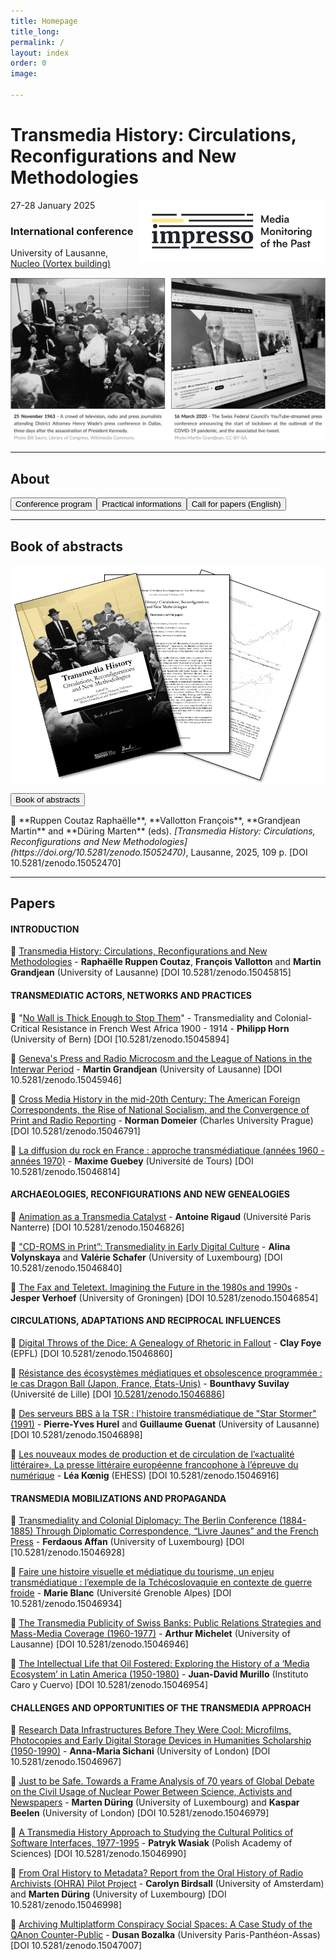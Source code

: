 ```yaml
---
title: Homepage
title_long: 
permalink: /
layout: index
order: 0
image: 

---
```


# Transmedia History: Circulations, Reconfigurations and New Methodologies
<img src="images/impresso.png" alt="image" width="300" height="auto" align="right">
27-28 January 2025

### International conference
University of Lausanne, [Nucleo (Vortex building)](https://impresso.github.io/transmedia/practical)

![Transmedia Conference](images/transmedia_illustration_en.png)

<hr>

## About

<button class="button button1" onclick="window.location.href='https://impresso.github.io/transmedia/program';">Conference program</button><button class="button button1" onclick="window.location.href='https://impresso.github.io/transmedia/practical';">Practical informations</button><button class="button button1" onclick="window.location.href='https://impresso.github.io/transmedia/en';">Call for papers (English)</button>

<hr>

## Book of abstracts
<p align="center">
<img src="images/bookofabstracts.png" alt="image" width="500" height="auto" align="center">
  
<button class="button button1" onclick="window.location.href='https://doi.org/10.5281/zenodo.15052470';">Book of abstracts</button>
</p>
📖 **Ruppen Coutaz Raphaëlle**, **Vallotton François**, **Grandjean Martin** and **Düring Marten** (eds). <em>[Transmedia History: Circulations, Reconfigurations and New Methodologies](https://doi.org/10.5281/zenodo.15052470)</em>, Lausanne, 2025, 109 p. [DOI 10.5281/zenodo.15052470]

<hr>

## Papers

#### INTRODUCTION

📄 [Transmedia History: Circulations, Reconfigurations and New Methodologies](https://doi.org/10.5281/zenodo.15045815) - **Raphaëlle Ruppen Coutaz**, **François Vallotton** and **Martin Grandjean** (University of Lausanne) [DOI 10.5281/zenodo.15045815]

#### TRANSMEDIATIC ACTORS, NETWORKS AND PRACTICES

📄 "[No Wall is Thick Enough to Stop Them](https://doi.org/10.5281/zenodo.15045894)" - Transmediality and Colonial-Critical Resistance in French West Africa 1900 - 1914 - **Philipp Horn** (University of Bern) [DOI [10.5281/zenodo.15045894]

📄 [Geneva's Press and Radio Microcosm and the League of Nations in the Interwar Period](https://doi.org/10.5281/zenodo.15045946) - **Martin Grandjean** (University of Lausanne) [DOI 10.5281/zenodo.15045946]

📄 [Cross Media History in the mid-20th Century: The American Foreign Correspondents, the Rise of National Socialism, and the Convergence of Print and Radio Reporting](https://doi.org/10.5281/zenodo.15046791) - **Norman Domeier** (Charles University Prague) [DOI 10.5281/zenodo.15046791]

📄 [La diffusion du rock en France : approche transmédiatique (années 1960 - années 1970)](https://doi.org/10.5281/zenodo.15046814) - **Maxime Guebey** (Université de Tours) [DOI 10.5281/zenodo.15046814]

#### ARCHAEOLOGIES, RECONFIGURATIONS AND NEW GENEALOGIES

📄 [Animation as a Transmedia Catalyst](https://doi.org/10.5281/zenodo.15046826) - **Antoine Rigaud** (Université Paris Nanterre) [DOI 10.5281/zenodo.15046826]

📄 ["CD-ROMS in Print”: Transmediality in Early Digital Culture](https://doi.org/10.5281/zenodo.15046840) - **Alina Volynskaya** and **Valérie Schafer** (University of Luxembourg) [DOI 10.5281/zenodo.15046840]

📄 [The Fax and Teletext. Imagining the Future in the 1980s and 1990s](https://doi.org/10.5281/zenodo.15046854) - **Jesper Verhoef** (University of Groningen) [DOI 10.5281/zenodo.15046854]

#### CIRCULATIONS, ADAPTATIONS AND RECIPROCAL INFLUENCES

📄 [Digital Throws of the Dice: A Genealogy of Rhetoric in Fallout](https://doi.org/10.5281/zenodo.15046860) - **Clay Foye** (EPFL) [DOI 10.5281/zenodo.15046860]

📄 [Résistance des écosystèmes médiatiques et obsolescence programmée : le cas Dragon Ball (Japon, France, États-Unis)](https://doi.org/10.5281/zenodo.15046886) - **Bounthavy Suvilay** (Université de Lille) [DOI [10.5281/zenodo.15046886](https://doi.org/10.5281/zenodo.15046886)]

📄 [Des serveurs BBS à la TSR : l'histoire transmédiatique de "Star Stormer" (1991)](https://doi.org/10.5281/zenodo.15046898) - **Pierre-Yves Hurel** and **Guillaume Guenat** (University of Lausanne) [DOI 10.5281/zenodo.15046898]

📄 [Les nouveaux modes de production et de circulation de l’«actualité littéraire». La presse littéraire européenne francophone à l’épreuve du numérique](https://doi.org/10.5281/zenodo.15046916) - **Léa Kœnig** (EHESS) [DOI 10.5281/zenodo.15046916]
 
#### TRANSMEDIA MOBILIZATIONS AND PROPAGANDA

📄 [Transmediality and Colonial Diplomacy: The Berlin Conference (1884-1885) Through Diplomatic Correspondence, “Livre Jaunes” and the French Press](https://doi.org/10.5281/zenodo.15046928) - **Ferdaous Affan** (University of Luxembourg) [DOI [10.5281/zenodo.15046928]

📄 [Faire une histoire visuelle et médiatique du tourisme, un enjeu transmédiatique : l’exemple de la Tchécoslovaquie en contexte de guerre froide](https://doi.org/10.5281/zenodo.15046934) - **Marie Blanc** (Université Grenoble Alpes) [DOI 10.5281/zenodo.15046934]

📄 [The Transmedia Publicity of Swiss Banks: Public Relations Strategies and Mass-Media Coverage (1960-1977)](https://doi.org/10.5281/zenodo.15046946) - **Arthur Michelet** (University of Lausanne) [DOI 10.5281/zenodo.15046946]

📄 [The Intellectual Life that Oil Fostered: Exploring the History of a ‘Media Ecosystem’ in Latin America (1950-1980)](https://doi.org/10.5281/zenodo.15046954) - **Juan-David Murillo** (Instituto Caro y Cuervo) [DOI 10.5281/zenodo.15046954]

#### CHALLENGES AND OPPORTUNITIES OF THE TRANSMEDIA APPROACH

📄 [Research Data Infrastructures Before They Were Cool: Microfilms, Photocopies and Early Digital Storage Devices in Humanities Scholarship (1950-1990)](https://doi.org/10.5281/zenodo.15046967) - **Anna-Maria Sichani** (University of London) [DOI 10.5281/zenodo.15046967]

📄 [Just to be Safe. Towards a Frame Analysis of 70 years of Global Debate on the Civil Usage of Nuclear Power Between Science, Activists and Newspapers](https://doi.org/10.5281/zenodo.15046979) - **Marten Düring** (University of Luxembourg) and **Kaspar Beelen** (University of London) [DOI 10.5281/zenodo.15046979]

📄 [A Transmedia History Approach to Studying the Cultural Politics of Software Interfaces, 1977-1995](https://doi.org/10.5281/zenodo.15046990) - **Patryk Wasiak** (Polish Academy of Sciences) [DOI 10.5281/zenodo.15046990]

📄 [From Oral History to Metadata? Report from the Oral History of Radio Archivists (OHRA) Pilot Project](https://doi.org/10.5281/zenodo.15046998) - **Carolyn Birdsall** (University of Amsterdam) and **Marten Düring** (University of Luxembourg) [DOI 10.5281/zenodo.15046998]

📄 [Archiving Multiplatform Conspiracy Social Spaces: A Case Study of the QAnon Counter-Public](https://doi.org/10.5281/zenodo.15047007) - **Dusan Bozalka** (University Paris-Panthéon-Assas) [DOI 10.5281/zenodo.15047007]
